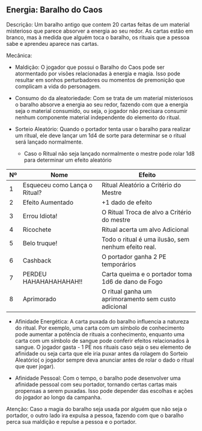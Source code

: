 ## Energia: Baralho do Caos 

Descrição: Um baralho antigo que contem 20 cartas feitas de um material misterioso que parece absorver a energia ao seu redor. As cartas estão em branco, mas à medida que alguém toca o baralho, os rituais que a pessoa sabe e aprendeu aparece nas cartas.

Mecânica:

- Maldição: O jogador que possui o Baralho do Caos pode ser atormentado por visões relacionadas à energia e magia. Isso pode resultar em sonhos perturbadores ou momentos de premonição que complicam a vida do personagem.

- Consumo do da aleatoriedade: Com se trata de um material misteriosos o baralho absorve a energia ao seu redor, fazendo com que a energia seja o material consumido, ou seja, o jogador não precisara consumir nenhum componente material independente do elemento do ritual. 

- Sorteio Aleatório: Quando o portador tenta usar o baralho para realizar um ritual, ele deve lançar um 1d4 de sorte para determinar se o ritual será lançado normalmente.
  - Caso o Ritual não seja lançado normalmente o mestre pode rolar 1d8 para determinar um efeito aleatório

| Nº | Nome                          | Efeito                                              |
|----|-------------------------------|-----------------------------------------------------|
| 1  | Esqueceu como Lança o Ritual? | Ritual Aleatório a Critério do Mestre               |
| 2  | Efeito Aumentado              | +1 dado de efeito                                   |
| 3  | Errou Idiota!                 | O Ritual Troca de alvo a Critério do mestre         |
| 4  | Ricochete                     | Ritual acerta um alvo Adicional                     |
| 5  | Belo truque!                  | Todo o ritual é uma ilusão, sem nenhum efeito real. |
| 6  | Cashback                      | O portador ganha 2 PE temporários                   |
| 7  | PERDEU HAHAHAHAHAHAH!!        | Carta queima e o portador toma 1d6 de dano de Fogo  |
| 8  | Aprimorado                    | O ritual ganha um aprimoramento sem custo adicional |

- Afinidade Energética: A carta puxada do baralho influencia a natureza do ritual. Por exemplo, uma carta com um símbolo de conhecimento pode aumentar a potência de rituais a conhecimento, enquanto uma carta com um símbolo de sangue pode conferir efeitos relacionados à sangue. O jogador gasta - 1 PE nos rituais caso seja o seu elemento de afinidade ou seja carta que ele iria puxar antes da rolagem do Sorteio Aleatório( o jogador sempre deva anunciar antes de rolar o dado o ritual que quer jogar).

- Afinidade Pessoal: Com o tempo, o baralho pode desenvolver uma afinidade pessoal com seu portador, tornando certas cartas mais propensas a serem puxadas. Isso pode depender das escolhas e ações do jogador ao longo da campanha.

Atenção: Caso a magia do baralho seja usada por alguém que não seja o portador, o outro lado ira expulsa a pessoa, fazendo com que o baralho perca sua maldição e repulse a pessoa e o portador.